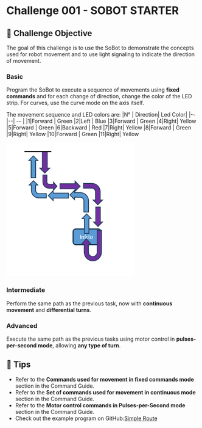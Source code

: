 # Challenge 001 - SOBOT STARTER

## 🎯 Challenge Objective
The goal of this challenge is to use the SoBot to demonstrate the concepts used for robot movement and to use light signaling to indicate the direction of movement.

### Basic
Program the SoBot to execute a sequence of movements using **fixed commands** and for each change of direction, change the color of the LED strip. For curves, use the curve mode on the axis itself.

The movement sequence and LED colors are:
|N° | Direction| Led Color|
|--|--| -- |
|1|Forward | Green
|2|Left | Blue
|3|Forward | Green
|4|Right| Yellow
|5|Forward | Green
|6|Backward | Red
|7|Right| Yellow
|8|Forward | Green
|9|Right| Yellow
|10|Forward | Green
|11|Right| Yellow

![Path](./imgs/challenge_001_path.png)

### Intermediate
Perform the same path as the previous task, now with **continuous movement** and **differential turns**.


### Advanced
Execute the same path as the previous tasks using motor control in **pulses-per-second mode**, allowing **any type of turn**.


## 🌟 Tips
- Refer to the **Commands used for movement in fixed commands mode** section in the Command Guide.
- Refer to the **Set of commands used for movement in continuous mode** section in the Command Guide.
- Refer to the **Motor control commands in Pulses-per-Second mode** section in the Command Guide.
- Check out the example program on GitHub:[Simple Route](https://github.com/SolisTecnologia/SoBot-Simple-Route)
